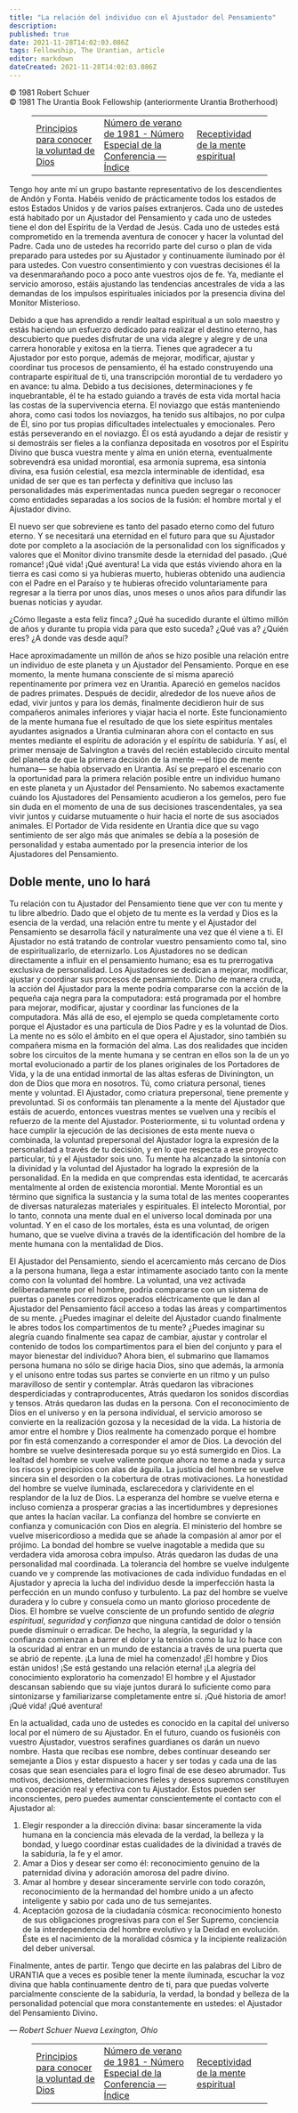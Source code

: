 ```yaml
---
title: "La relación del individuo con el Ajustador del Pensamiento"
description: 
published: true
date: 2021-11-28T14:02:03.086Z
tags: Fellowship, The Urantian, article
editor: markdown
dateCreated: 2021-11-28T14:02:03.086Z
---
```


<p class="v-card v-sheet theme--light grey lighten-3 px-2">© 1981 Robert Schuer<br>© 1981 The Urantia Book Fellowship (anteriormente Urantia Brotherhood)</p>
<figure class="table chapter-navigator">
  <table>
    <tbody>
      <tr>
        <td>
        <a href="/es/article/Harry_McMullan_III/Principles_Of_Knowing_Gods_Will">
          <span class="mdi mdi-arrow-left-drop-circle"></span><span class="pl-2">Principios para conocer la voluntad de Dios</span>
        </a>
        </td>
        <td>
        <a href="/es/index/articles_the_urantian#número-de-verano-de-1981-número-especial-de-la-conferencia">
          <span class="mdi mdi-book-open-variant"></span><span class="pl-2">Número de verano de 1981 - Número Especial de la Conferencia — Índice</span>
        </a>
        </td>
        <td>
        <a href="/es/article/Bob_Hunt/Spiritual_Mind_Receptivity">
          <span class="pr-2">Receptividad de la mente espiritual</span><span class="mdi mdi-arrow-right-drop-circle"></span>
        </a>
        </td>
      </tr>
    </tbody>
  </table>
</figure>



Tengo hoy ante mí un grupo bastante representativo de los descendientes de Andón y Fonta. Habéis venido de prácticamente todos los estados de estos Estados Unidos y de varios países extranjeros. Cada uno de ustedes está habitado por un Ajustador del Pensamiento y cada uno de ustedes tiene el don del Espíritu de la Verdad de Jesús. Cada uno de ustedes está comprometido en la tremenda aventura de conocer y hacer la voluntad del Padre. Cada uno de ustedes ha recorrido parte del curso o plan de vida preparado para ustedes por su Ajustador y continuamente iluminado por él para ustedes. Con vuestro consentimiento y con vuestras decisiones él la va desenmarañando poco a poco ante vuestros ojos de fe. Ya, mediante el servicio amoroso, estáis ajustando las tendencias ancestrales de vida a las demandas de los impulsos espirituales iniciados por la presencia divina del Monitor Misterioso.

Debido a que has aprendido a rendir lealtad espiritual a un solo maestro y estás haciendo un esfuerzo dedicado para realizar el destino eterno, has descubierto que puedes disfrutar de una vida alegre y alegre y de una carrera honorable y exitosa en la tierra. Tienes que agradecer a tu Ajustador por esto porque, además de mejorar, modificar, ajustar y coordinar tus procesos de pensamiento, él ha estado construyendo una contraparte espiritual de ti, una transcripción morontial de tu verdadero yo en avance: tu alma. Debido a tus decisiones, determinaciones y fe inquebrantable, él te ha estado guiando a través de esta vida mortal hacia las costas de la supervivencia eterna. El noviazgo que estás manteniendo ahora, como casi todos los noviazgos, ha tenido sus altibajos, no por culpa de Él, sino por tus propias dificultades intelectuales y emocionales. Pero estás perseverando en el noviazgo. Él os está ayudando a dejar de resistir y si demostráis ser fieles a la confianza depositada en vosotros por el Espíritu Divino que busca vuestra mente y alma en unión eterna, eventualmente sobrevendrá esa unidad morontial, esa armonía suprema, esa sintonía divina, esa fusión celestial, esa mezcla interminable de identidad, esa unidad de ser que es tan perfecta y definitiva que incluso las personalidades más experimentadas nunca pueden segregar o reconocer como entidades separadas a los socios de la fusión: el hombre mortal y el Ajustador divino.

El nuevo ser que sobreviene es tanto del pasado eterno como del futuro eterno. Y se necesitará una eternidad en el futuro para que su Ajustador dote por completo a la asociación de la personalidad con los significados y valores que el Monitor divino transmite desde la eternidad del pasado. ¡Qué romance! ¡Qué vida! ¡Qué aventura! La vida que estás viviendo ahora en la tierra es casi como si ya hubieras muerto, hubieras obtenido una audiencia con el Padre en el Paraíso y te hubieras ofrecido voluntariamente para regresar a la tierra por unos días, unos meses o unos años para difundir las buenas noticias y ayudar.

¿Cómo llegaste a esta feliz finca? ¿Qué ha sucedido durante el último millón de años y durante tu propia vida para que esto suceda? ¿Qué vas a? ¿Quién eres? ¿A donde vas desde aquí?

Hace aproximadamente un millón de años se hizo posible una relación entre un individuo de este planeta y un Ajustador del Pensamiento. Porque en ese momento, la mente humana consciente de sí misma apareció repentinamente por primera vez en Urantia. Apareció en gemelos nacidos de padres primates. Después de decidir, alrededor de los nueve años de edad, vivir juntos y para los demás, finalmente decidieron huir de sus compañeros animales inferiores y viajar hacia el norte. Este funcionamiento de la mente humana fue el resultado de que los siete espíritus mentales ayudantes asignados a Urantia culminaran ahora con el contacto en sus mentes mediante el espíritu de adoración y el espíritu de sabiduría. Y así, el primer mensaje de Salvington a través del recién establecido circuito mental del planeta de que la primera decisión de la mente —el tipo de mente humana— se había observado en Urantia. Así se preparó el escenario con la oportunidad para la primera relación posible entre un individuo humano en este planeta y un Ajustador del Pensamiento. No sabemos exactamente cuándo los Ajustadores del Pensamiento acudieron a los gemelos, pero fue sin duda en el momento de una de sus decisiones trascendentales, ya sea vivir juntos y cuidarse mutuamente o huir hacia el norte de sus asociados animales. El Portador de Vida residente en Urantia dice que su vago sentimiento de ser algo más que animales se debía a la posesión de personalidad y estaba aumentado por la presencia interior de los Ajustadores del Pensamiento.

## Doble mente, uno lo hará

Tu relación con tu Ajustador del Pensamiento tiene que ver con tu mente y tu libre albedrío. Dado que el objeto de tu mente es la verdad y Dios es la esencia de la verdad, una relación entre tu mente y el Ajustador del Pensamiento se desarrolla fácil y naturalmente una vez que él viene a ti. El Ajustador no está tratando de controlar vuestro pensamiento como tal, sino de espiritualizarlo, de eternizarlo. Los Ajustadores no se dedican directamente a influir en el pensamiento humano; esa es tu prerrogativa exclusiva de personalidad. Los Ajustadores se dedican a mejorar, modificar, ajustar y coordinar sus procesos de pensamiento. Dicho de manera cruda, la acción del Ajustador para la mente podría compararse con la acción de la pequeña caja negra para la computadora: está programada por el hombre para mejorar, modificar, ajustar y coordinar las funciones de la computadora. Más allá de eso, el ejemplo se queda completamente corto porque el Ajustador es una partícula de Dios Padre y es la voluntad de Dios. La mente no es sólo el ámbito en el que opera el Ajustador, sino también su compañera misma en la formación del alma. Las dos realidades que inciden sobre los circuitos de la mente humana y se centran en ellos son la de un yo mortal evolucionado a partir de los planes originales de los Portadores de Vida, y la de una entidad inmortal de las altas esferas de Divinington, un don de Dios que mora en nosotros. Tú, como criatura personal, tienes mente y voluntad. El Ajustador, como criatura prepersonal, tiene premente y prevoluntad. Si os conformáis tan plenamente a la mente del Ajustador que estáis de acuerdo, entonces vuestras mentes se vuelven una y recibís el refuerzo de la mente del Ajustador. Posteriormente, si tu voluntad ordena y hace cumplir la ejecución de las decisiones de esta mente nueva o combinada, la voluntad prepersonal del Ajustador logra la expresión de la personalidad a través de tu decisión, y en lo que respecta a ese proyecto particular, tú y el Ajustador sois uno. Tu mente ha alcanzado la sintonía con la divinidad y la voluntad del Ajustador ha logrado la expresión de la personalidad. En la medida en que comprendas esta identidad, te acercarás mentalmente al orden de existencia morontial. Mente Morontial es un término que significa la sustancia y la suma total de las mentes cooperantes de diversas naturalezas materiales y espirituales. El intelecto Morontial, por lo tanto, connota una mente dual en el universo local dominada por una voluntad. Y en el caso de los mortales, ésta es una voluntad, de origen humano, que se vuelve divina a través de la identificación del hombre de la mente humana con la mentalidad de Dios.

El Ajustador del Pensamiento, siendo el acercamiento más cercano de Dios a la persona humana, llega a estar íntimamente asociado tanto con la mente como con la voluntad del hombre. La voluntad, una vez activada deliberadamente por el hombre, podría compararse con un sistema de puertas o paneles corredizos operados eléctricamente que le dan al Ajustador del Pensamiento fácil acceso a todas las áreas y compartimentos de su mente. ¿Puedes imaginar el deleite del Ajustador cuando finalmente le abres todos los compartimentos de tu mente? ¿Puedes imaginar su alegría cuando finalmente sea capaz de cambiar, ajustar y controlar el contenido de todos los compartimentos para el bien del conjunto y para el mayor bienestar del individuo? Ahora bien, el submarino que llamamos persona humana no sólo se dirige hacia Dios, sino que además, la armonía y el unísono entre todas sus partes se convierte en un ritmo y un pulso maravilloso de sentir y contemplar. Atrás quedaron las vibraciones desperdiciadas y contraproducentes, Atrás quedaron los sonidos discordias y tensos. Atrás quedaron las dudas en la persona. Con el reconocimiento de Dios en el universo y en la persona individual, el servicio amoroso se convierte en la realización gozosa y la necesidad de la vida. La historia de amor entre el hombre y Dios realmente ha comenzado porque el hombre por fin está comenzando a corresponder el amor de Dios. La devoción del hombre se vuelve desinteresada porque su yo está sumergido en Dios. La lealtad del hombre se vuelve valiente porque ahora no teme a nada y surca los riscos y precipicios con alas de águila. La justicia del hombre se vuelve sincera sin el desorden o la cobertura de otras motivaciones. La honestidad del hombre se vuelve iluminada, esclarecedora y clarividente en el resplandor de la luz de Dios. La esperanza del hombre se vuelve eterna e incluso comienza a prosperar gracias a las incertidumbres y depresiones que antes la hacían vacilar. La confianza del hombre se convierte en confianza y comunicación con Dios en alegría. El ministerio del hombre se vuelve misericordioso a medida que se añade la compasión al amor por el prójimo. La bondad del hombre se vuelve inagotable a medida que su verdadera vida amorosa cobra impulso. Atrás quedaron las dudas de una personalidad mal coordinada. La tolerancia del hombre se vuelve indulgente cuando ve y comprende las motivaciones de cada individuo fundadas en el Ajustador y aprecia la lucha del individuo desde la imperfección hasta la perfección en un mundo confuso y turbulento. La paz del hombre se vuelve duradera y lo cubre y consuela como un manto glorioso procedente de Dios. El hombre se vuelve consciente de un profundo sentido de _alegría espiritual_, _seguridad_ y _confianza_ que ninguna cantidad de dolor o tensión puede disminuir o erradicar. De hecho, la alegría, la seguridad y la confianza comienzan a barrer el dolor y la tensión como la luz lo hace con la oscuridad al entrar en un mundo de estancia a través de una puerta que se abrió de repente. ¡La luna de miel ha comenzado! ¡El hombre y Dios están unidos! ¡Se está gestando una relación eterna! ¡La alegría del conocimiento exploratorio ha comenzado! El hombre y el Ajustador descansan sabiendo que su viaje juntos durará lo suficiente como para sintonizarse y familiarizarse completamente entre sí. ¡Qué historia de amor! ¡Qué vida! ¡Qué aventura!

En la actualidad, cada uno de ustedes es conocido en la capital del universo local por el número de su Ajustador. En el futuro, cuando os fusionéis con vuestro Ajustador, vuestros serafines guardianes os darán un nuevo nombre. Hasta que recibas ese nombre, debes continuar deseando ser semejante a Dios y estar dispuesto a hacer y ser todas y cada una de las cosas que sean esenciales para el logro final de ese deseo abrumador. Tus motivos, decisiones, determinaciones fieles y deseos supremos constituyen una cooperación real y efectiva con tu Ajustador. Estos pueden ser inconscientes, pero puedes aumentar conscientemente el contacto con el Ajustador al:

1. Elegir responder a la dirección divina: basar sinceramente la vida humana en la conciencia más elevada de la verdad, la belleza y la bondad, y luego coordinar estas cualidades de la divinidad a través de la sabiduría, la fe y el amor.
2. Amar a Dios y desear ser como él: reconocimiento genuino de la paternidad divina y adoración amorosa del padre divino.
3. Amar al hombre y desear sinceramente servirle con todo corazón, reconocimiento de la hermandad del hombre unido a un afecto inteligente y sabio por cada uno de tus semejantes.
4. Aceptación gozosa de la ciudadanía cósmica: reconocimiento honesto de sus obligaciones progresivas para con el Ser Supremo, conciencia de la interdependencia del hombre evolutivo y la Deidad en evolución. Éste es el nacimiento de la moralidad cósmica y la incipiente realización del deber universal.

Finalmente, antes de partir. Tengo que decirte en las palabras del Libro de URANTIA que a veces es posible tener la mente iluminada, escuchar la voz divina que habla continuamente dentro de ti, para que puedas volverte parcialmente consciente de la sabiduría, la verdad, la bondad y belleza de la personalidad potencial que mora constantemente en ustedes: el Ajustador del Pensamiento Divino.

— _Robert Schuer_
_Nueva Lexington, Ohio_



<figure class="table chapter-navigator">
  <table>
    <tbody>
      <tr>
        <td>
        <a href="/es/article/Harry_McMullan_III/Principles_Of_Knowing_Gods_Will">
          <span class="mdi mdi-arrow-left-drop-circle"></span><span class="pl-2">Principios para conocer la voluntad de Dios</span>
        </a>
        </td>
        <td>
        <a href="/es/index/articles_the_urantian#número-de-verano-de-1981-número-especial-de-la-conferencia">
          <span class="mdi mdi-book-open-variant"></span><span class="pl-2">Número de verano de 1981 - Número Especial de la Conferencia — Índice</span>
        </a>
        </td>
        <td>
        <a href="/es/article/Bob_Hunt/Spiritual_Mind_Receptivity">
          <span class="pr-2">Receptividad de la mente espiritual</span><span class="mdi mdi-arrow-right-drop-circle"></span>
        </a>
        </td>
      </tr>
    </tbody>
  </table>
</figure>
